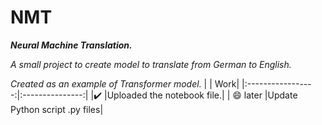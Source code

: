 # NMT
<i> <b>  Neural Machine Translation. </b> </i>

<i> A small project to create model to translate from German to English. </i>

<i> Created as an example of Transformer model. </i>
|    | Work|
|:-----------------:|:---------------:|
|:heavy_check_mark: |Uploaded the notebook file.|
| :smile: later |Update Python script .py files|
